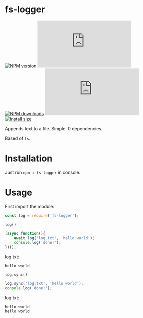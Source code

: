 # fs-logger

[![NPM version](https://img.shields.io/npm/v/fs-logger.js.svg?style=flat)][npm-url]
[![node-current](https://img.shields.io/node/v/fs-logger.js)](https://nodejs.org)
[![NPM downloads](https://img.shields.io/npm/dm/fs-logger.js.svg?style=flat)](https://npmcharts.com/compare/fs-logger.js?minimal=true)
[![npm bundle size](https://img.shields.io/bundlephobia/min/fs-logger.js?label=download%20size)][npm-url]
[![install size](https://packagephobia.com/badge?p=fs-logger.js)][npm-url]

Appends text to a file. Simple. 0 dependencies.

Based of `fs`.

# Installation
Just run `npm i fs-logger` in console.

# Usage
First import the module:
```javascript
const log = require('fs-logger');
````
`log()`
```javascript
(async function(){
    await log('log.txt', 'hello world');
    console.log('done!');
})();
```
log.txt:
```
hello world

```
`log.sync()`
```javascript
log.sync('log.txt', 'hello world');
console.log('done!');
```
log.txt:
```
hello world
hello world

```

[npm-url]: https://npmjs.org/package/fs-logger.js